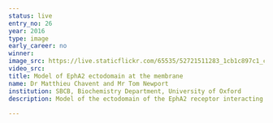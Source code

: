 ```yaml
---
status: live
entry_no: 26
year: 2016
type: image 
early_career: no 
winner: 
image_src: https://live.staticflickr.com/65535/52721511283_1cb1c897c1_c_d.jpg
video_src: 
title: Model of EphA2 ectodomain at the membrane
name: Dr Matthieu Chavent and Mr Tom Newport
institution: SBCB, Biochemistry Department, University of Oxford
description: Model of the ectodomain of the EphA2 receptor interacting with a lipid bilayer (here represented by triangles or cubes). Multi-scale simulations based on this model reveal the flexibility of the ectodomain. The image illustrates the simulated dynamics of the ectodomain (shown as glowing lines) as well as different conformations that highlight the possible movement of this receptor relative to the membrane surface. 
  
---
```

